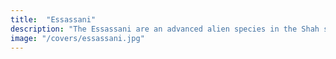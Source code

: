 ```yaml
---
title:  "Essassani"
description: "The Essassani are an advanced alien species in the Shah star system near Orion's belt."
image: "/covers/essassani.jpg"
---
```

